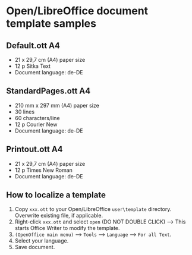 # Open/LibreOffice document template samples

## Default.ott A4

* 21 x 29,7 cm (A4) paper size
* 12 p Sitka Text
* Document language: de-DE

## StandardPages.ott A4

* 210 mm x 297 mm (A4) paper size
* 30 lines
* 60 characters/line
* 12 p Courier New
* Document language: de-DE


## Printout.ott A4

* 21 x 29,7 cm (A4) paper size
* 12 p Times New Roman
* Document language: de-DE


## How to localize a template

1. Copy `xxx.ott` to your Open/LibreOffice `user\template` directory. Overwrite existing file, if applicable.
2. Right-click `xxx.ott` and select `open`  (DO NOT DOUBLE CLICK) --> This starts Office Writer to modify the template.
3. `(OpenOffice main menu)` --> `Tools` --> `Language` --> `For all Text`.
4. Select your language.
5. Save document. 
